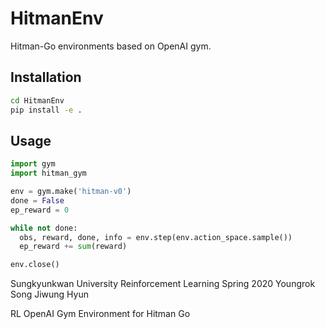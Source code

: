 # HitmanEnv
Hitman-Go environments based on OpenAI gym.

## Installation
```bash
cd HitmanEnv
pip install -e .
```

## Usage
```python
import gym
import hitman_gym

env = gym.make('hitman-v0')
done = False
ep_reward = 0

while not done:
  obs, reward, done, info = env.step(env.action_space.sample())
  ep_reward += sum(reward)

env.close()
```


Sungkyunkwan University Reinforcement Learning Spring 2020
Youngrok Song
Jiwung Hyun

RL OpenAI Gym Environment for Hitman Go
